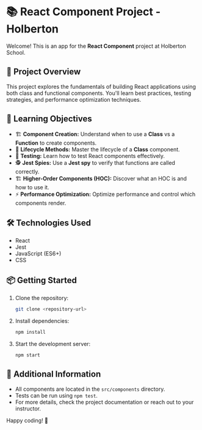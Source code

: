 # 📚 React Component Project - Holberton

Welcome! This is an app for the **React Component** project at Holberton School.

## 🚀 Project Overview

This project explores the fundamentals of building React applications using both class and functional components. You'll learn best practices, testing strategies, and performance optimization techniques.

## 🎯 Learning Objectives

- 🏗️ **Component Creation:** Understand when to use a **Class** vs a **Function** to create components.
- 🔄 **Lifecycle Methods:** Master the lifecycle of a **Class** component.
- 🧪 **Testing:** Learn how to test React components effectively.
- 🕵️ **Jest Spies:** Use a **Jest spy** to verify that functions are called correctly.
- 🏗️ **Higher-Order Components (HOC):** Discover what an HOC is and how to use it.
- ⚡ **Performance Optimization:** Optimize performance and control which components render.

## 🛠️ Technologies Used

- React
- Jest
- JavaScript (ES6+)
- CSS

## 📦 Getting Started

1. Clone the repository:
    ```bash
    git clone <repository-url>
    ```
2. Install dependencies:
    ```bash
    npm install
    ```
3. Start the development server:
    ```bash
    npm start
    ```

## 📝 Additional Information

- All components are located in the `src/components` directory.
- Tests can be run using `npm test`.
- For more details, check the project documentation or reach out to your instructor.

Happy coding! 🚀
